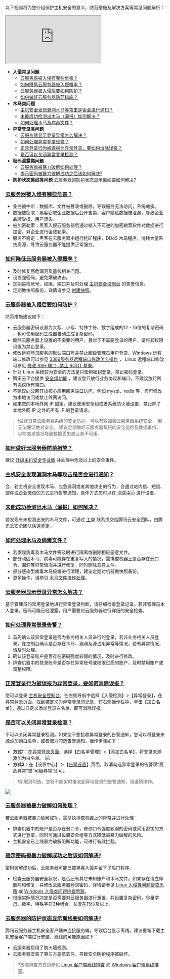 以下视频将为您介绍保护主机安全的意义、防范措施及解决方案等常见问题解析：
<div class="doc-video-mod"><iframe src="https://cloud.tencent.com/edu/learning/quick-play/2347-35045?source=gw.doc.media&withPoster=1&notip=1"></iframe></div>

- **入侵常见问题**
	- [云服务器被入侵有哪些危害？](#Invade1)
	- [如何降低云服务器被入侵概率？](#Invade2)
	- [云服务器被入侵后要如何防护？](#Invade3)
	- [如何做好云服务器防范措施？](#Invade4)
- **木马类问题**
	- [主机安全发现漏洞木马等攻击是否会进行通知？](#muma1)
	- [未能成功检测出木马（漏报）如何解决？](#muma2)
	- [如何处理木马及病毒文件？](#muma3)
- **异常登录类问题**
	- [云服务器显示登录异常怎么解决？](#login1)
	- [如何处理异常登录告警？](#login2)
	- [正常登录行为被误报为异常登录，要如何消除误报？](#login3)
	-  [是否可以关闭异常登录检测？](#login4)
- **密码泄露类问题** 
	- [云服务器被暴力破解如何处理？](#password1)
	- [提示密码被暴力破解成功之后该如何解决?](#password2)
- **防护状态离线类问题**
	 [云服务器的防护状态显示离线要如何解决? ](#offline1)



### [云服务器被入侵有哪些危害？](id:Invade1)
- 业务被中断：数据库、文件被篡改或删除，导致服务无法访问，系统瘫痪。
- 数据被窃取：黑客窃取企业数据后公开售卖，客户隐私数据被泄漏，导致企业品牌受损、用户流失。
- 被加密勒索：黑客入侵云服务器后通过植入不可逆的加密勒索软件对数据进行加密，对企业进行金钱勒索。
- 服务不稳定：黑客在云服务器中运行挖矿程序、DDoS 木马程序，消耗大量系统资源，导致云服务器不能提供正常服务。


### [如何降低云服务器被入侵概率？](id:Invade2)
- 及时修复高危漏洞及基线相关问题。
- 设置强密码，避免爆破攻击。
- 定期巡检账号、权限、端口并及时处理 [主机安全控制台](https://console.cloud.tencent.com/cwp) 的告警信息。
- 定期做快照备份，详情请参见 [创建快照](https://cloud.tencent.com/document/product/362/5755)。


### [云服务器被入侵后要如何防护？](id:Invade3)
防范措施建议如下：
- 云服务器密码设置为大写、小写、特殊字符、数字组成的12 - 16位的复杂密码 ，也可使用密码生成器自动生成复杂密码。
- 删除云服务器上设置的不需要的用户，且对于不需要登录的用户，请将其权限设置为禁止登录。
- 修改远程登录服务的默认端口号并禁止超级管理员用户登录。Windows 远程端口修改可以参见 [3389服务器远程端口修改怎么操作](https://cloud.tencent.com/developer/article/1052163) ， Linux 远程端口修改可参见 [修改 SSH 端口+禁止 ROOT 登录](https://cloud.tencent.com/developer/article/1124500)。 
- 针对 Linux 系统较为安全的方法是只使用密钥登录，禁止密码登录。
- 腾讯云平台提供 [安全组功能](https://cloud.tencent.com/document/product/215/20398) ，建议您只放行业务协议和端口，不建议放行所有协议所有端口。
- 不建议向公网开放核心应用服务端口访问，例如 mysql、redis 等，您可修改为本地访问或禁止外网访问。
- 如果您的本地外网 IP 固定，建议使用安全组或者系统防火墙设置，禁止除了本地外网 IP 之外的所有 IP 的登录请求。
>!做好日常云服务器系统的安全防护，可以有效加强云服务器系统安全， 但无法保证绝对安全。 建议定期做好云服务器系统的安全巡检及数据备份，以防突发情况导致数据丢失或业务不可用。


### [如何做好云服务器防范措施？](id:Invade4)
建议 [升级主机安全专业版](https://buy.cloud.tencent.com/yunjing) 并处理中危及以上的安全事件。


### [主机安全发现漏洞木马等攻击是否会进行通知？](id:muma1)
会，若主机安全发现木马、应急漏洞或者其他攻击的行为，会通过站内信、短信、邮件或企业微信的方式进行告警通知，具体方式您可以在 [消息中心](https://console.cloud.tencent.com/message/subscription) 进行设置。


### [未能成功检测出木马（漏报）如何解决？](id:muma2)
若发现有未检测出来的木马文件，可通过 [工单](https://console.cloud.tencent.com/workorder/category?level1_id=141&level2_id=635&source=0&data_title=%E4%B8%BB%E6%9C%BA%E5%AE%89%E5%85%A8(%E4%BA%91%E9%95%9C)&step=1) 联系提交给腾讯云安全团队，由腾讯云安全团队快速鉴定。


### [如何处理木马及病毒文件？](id:muma3)
- 若发现病毒及木马文件需及时进行隔离或删除相应恶意文件。
- 部分顽固木马、病毒可能存在重复写入的情况，需排查机器上是否存在弱口令、漏洞等异常情况并进行修复，同时删除恶意文件。
- 部分感染型病毒木马极难进行清理，建议定期对机器做快照备份。
- 更多操作，请参见 [木马文件操作处理](https://cloud.tencent.com/document/product/296/13008)。


### [云服务器显示登录异常怎么解决？](id:login1)
基于管理员的常用登录地进行异常登录判断，请仔细检查登录记录。若非管理员本人登录，密码可能已经泄露，用户需要对云服务器进行详细的安全检查。


### [如何处理异常登录告警？](id:login2)
1. 首先确认该异常登录是否为业务相关人员进行的登录，若非业务相关人员登录，在控制台确认是否存在木马、漏洞及源占用异常等情况，若有异常情况，请及时处理。
2. 确认该登录账户是否存在密码强度较弱的情况，及时进行修改。
3. 排查机器中的登录账号是否存在异常账号或权限过高的账户，及时禁用账户或调整权限。


### [正常登录行为被误报为异常登录，要如何消除误报？](id:login3)
您可以登录 [主机安全控制台](https://console.cloud.tencent.com/cwp/manage/loginLog)，在左侧导航中选择【入侵检测】>【异常登录】，在异常登录页面，找到被定义为异常登录的记录，在右侧操作栏中，单击【加白名单】，通过自定义添加登录白名单，即可消除误报。

### [是否可以关闭异常登录检测？](id:login4)
不可以关闭异常登录检测。如果您不想接收异常登录的告警通知，您可以将登录来源添加到白名单，或者取消勾选告警通知，操作步骤如下：
- **方式1**：[在异常登录页面](https://console.cloud.tencent.com/cwp/manage/loginLog)，选择【白名单管理】>【添加白名单】，将登录来源添加为白名单。
![](https://main.qcloudimg.com/raw/09fd8c339f421132b3ac6def0ce3de50.png)
- **方式2**：在【设置中心】＞【[告警设置](https://console.cloud.tencent.com/cwp/setting)】页面，取消勾选异常登录的告警项“高危异常”或“可疑异常”即可。
>!如取消勾选，您将不能实时接收到异地登录的告警通知，请谨慎操作。
>
![](https://main.qcloudimg.com/raw/c5dd4ce959376aca20ace8dae1a9f2b0.png)

### [云服务器被暴力破解如何处理？](id:password1)
若云服务器被暴力破解成功，需尽快排查机器上的异常并进行处理：
- 排查机器中的账户是否存在弱口令，修改口令强度较弱的密码或采用密钥的方式进行登录，同时可通过设置安全组等方式降低被暴力破解的风险。
- 主机安全已上线暴力破解阻断功能，可进行有效拦截。


### [提示密码被暴力破解成功之后该如何解决?](id:password2)
密码破解成功后，云服务器可能已被黑客入侵并留下了后门程序。
- 检查云服务器安全状况，是否还有其它未知账户和木马文件，如果存在请立即删除和修复，并修改云服务器登录密码，详情请参见 [Linux 入侵类问题排查思路](https://cloud.tencent.com/document/product/296/9604) 或 [Windows 入侵类问题排查思路](https://cloud.tencent.com/document/product/296/9605)。
- 根据实际情况决定是否需要对云服务器进行重置，并设置复杂密码，尽量字母、数字、特殊字符3种组合，长度在15位及以上。


### [云服务器的防护状态显示离线要如何解决? ](id:offline1)
腾讯云服务器主机安全客户端未连接服务端，导致后台显示离线，建议重新下载主机安全客户端进行安装，离线的可能原因如下：
- 云服务器启用了防火墙规则。
- 云服务器安装了第三方恶意软件，导致安全防护程序被破坏。

>?故障排查方式请参见 [Linux 客户端离线排查](https://cloud.tencent.com/document/product/296/30233) 或 [Windows 客户端离线排查](https://cloud.tencent.com/document/product/296/32406)。



